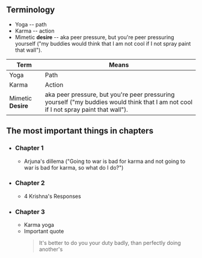 ## Terminology
- Yoga -- path
- Karma -- action
- Mimetic **desire** -- aka peer pressure, but you're peer pressuring yourself ("my buddies would think that I am not cool if I not spray paint that wall").

| Term | Means |
|-|-|
| Yoga | Path |
| Karma | Action |
| Mimetic **Desire** | aka peer pressure, but you're peer pressuring yourself ("my buddies would think that I am not cool if I not spray paint that wall"). |

## The most important things in chapters
- ### Chapter 1
	- Arjuna's dillema ("Going to war is bad for karma and not going to war is bad for karma, so what do I do?")
- ### Chapter 2
	- 4 Krishna's Responses
- ### Chapter 3
	- Karma yoga
	- Important quote
		> It's better to do you your duty badly, than perfectly doing another's
